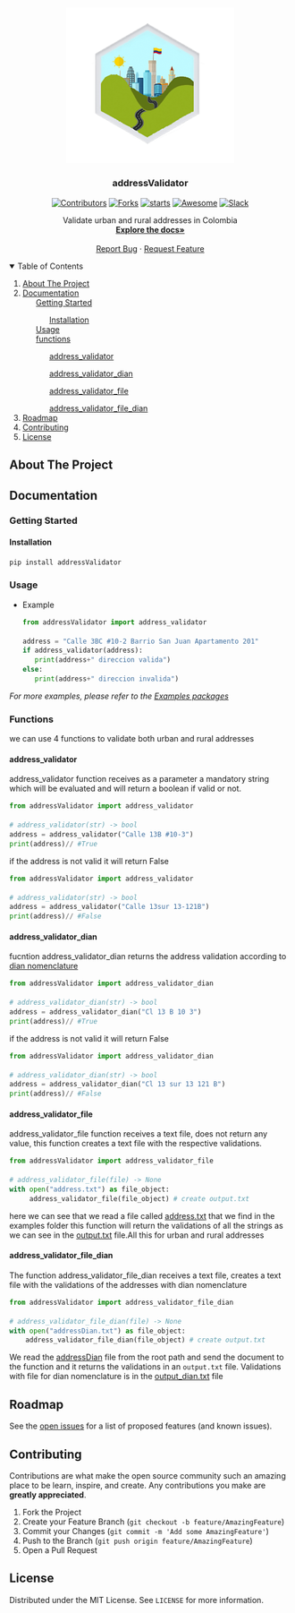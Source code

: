 <!-- PROJECT LOGO -->
<br />
<p align="center">
    <img src="https://raw.githubusercontent.com/CamiloCortesM/addressValidator/main/images/logo.png" alt="Logo" width="300">
  <h3 align="center">addressValidator</h3>
<p align="center">
    <a href="https://github.com/CamiloCortesM/addressValidator/graphs/contributors"><img src="https://img.shields.io/github/contributors/CamiloCortesM/addressValidator.svg?style=flat-square" alt="Contributors"></a>
    <a href="https://github.com/CamiloCortesM/addressValidator/network/members"><img alt="Forks" src="https://img.shields.io/github/forks/CamiloCortesM/addressValidator.svg?style=flat-square"></a>
    <a href="https://github.com/CamiloCortesM/addressValidator/stargazers"><img src="https://img.shields.io/github/stars/CamiloCortesM/addressValidator.svg?style=flat-square" alt="starts"></a>
    <a href="https://github.com/CamiloCortesM/addressValidator/blob/main/LICENSE"><img src="https://img.shields.io/github/license/CamiloCortesM/addressValidator.svg?style=flat-square" alt="Awesome"></a>
    <a href="https://pypi.org/project/addressValidator/"><img src="https://img.shields.io/badge/pypi-addressValidator-blue.svg?style=flat-square&maxAge=3600" alt="Slack"></a>
</p>
    <p align="center">
    Validate urban and rural addresses in Colombia
    <br />
    <a href="#documentation"><strong>Explore the docs»</strong></a>
    <br />
    <br />
    <a href="https://github.com/CamiloCortesM/addressValidator/issues">Report Bug</a>
    ·
    <a href="https://github.com/CamiloCortesM/addressValidator/issues">Request Feature</a>
  </p>
</p>

<!-- TABLE OF CONTENTS -->
<details open="open">
  <summary>Table of Contents</summary>
  <ol>
    <li>
      <a href="#about-the-project">About The Project</a>
    </li>
    <li>
    <a href="#documentation">Documentation</a>
    <ul>
      <a href="#getting-started">Getting Started</a>
      <ul>
        <a href="#installation">Installation</a>
      </ul>
    </ul>
      <ul><a href="#usage">Usage</a></ul>
      <ul>
      <a href="#functions">functions</a>
        <ul>
        <a href="#address_validator">address_validator</a>
        </ul>
        <ul>
        <a href="#address_validator_dian">address_validator_dian</a>
        </ul>
        <ul>
        <a href="#address_validator_file">address_validator_file</a>
        </ul>
         <ul>
        <a href="#address_validator_file_dian">address_validator_file_dian</a>
        </ul>
      </ul>
    </li>
    <li><a href="#roadmap">Roadmap</a></li>
    <li><a href="#contributing">Contributing</a></li>
    <li><a href="#license">License</a></li>
  </ol>
</details>

<!-- ABOUT THE PROJECT -->
## About The Project

<!-- ROADMAP -->
## Documentation

<!-- GETTING STARTED -->
### Getting Started

#### Installation

```bash
pip install addressValidator
```

<!-- USAGE EXAMPLES -->
### Usage

* Example 
    ```python
    from addressValidator import address_validator
    
    address = "Calle 3BC #10-2 Barrio San Juan Apartamento 201"
    if address_validator(address):
       print(address+" direccion valida")
    else:
       print(address+" direccion invalida")
    ```

_For more examples, please refer to the [Examples packages](https://github.com/CamiloCortesM/addressValidator/tree/main/examples)_

<!-- FUNCTIONS -->
### Functions
we can use 4 functions to validate both urban and rural addresses

#### address_validator

address_validator function receives as a parameter a mandatory string which will be evaluated and will return a boolean if valid or not.

```python
from addressValidator import address_validator

# address_validator(str) -> bool
address = address_validator("Calle 13B #10-3")
print(address)// #True
```
if the address is not valid it will return False

```python
from addressValidator import address_validator

# address_validator(str) -> bool
address = address_validator("Calle 13sur 13-121B")
print(address)// #False
```
#### address_validator_dian
fucntion address_validator_dian returns the address validation according to [dian nomenclature](https://www.mineducacion.gov.co/1621/articles-193290_estandar_direcciones_urbanas.pdf)

```python
from addressValidator import address_validator_dian

# address_validator_dian(str) -> bool
address = address_validator_dian("Cl 13 B 10 3")
print(address)// #True
```
if the address is not valid it will return False

```python
from addressValidator import address_validator_dian

# address_validator_dian(str) -> bool
address = address_validator_dian("Cl 13 sur 13 121 B")
print(address)// #False
```

#### address_validator_file
address_validator_file function receives a text file, does not return any value, this function creates a text file with the respective validations.
```python
from addressValidator import address_validator_file

# address_validator_file(file) -> None
with open("address.txt") as file_object:
     address_validator_file(file_object) # create output.txt

```
here we can see that we read a file called [address.txt](https://github.com/CamiloCortesM/addressValidator/blob/main/examples/address.txt) that we find in the examples folder this function will return the validations of all the strings as we can see in the [output.txt](https://github.com/CamiloCortesM/addressValidator/blob/main/examples/output.txt) file.All this for urban and rural addresses 

#### address_validator_file_dian

The function address_validator_file_dian receives a text file, creates a text file with the validations of the addresses with dian nomenclature 
```python
from addressValidator import address_validator_file_dian

# address_validator_file_dian(file) -> None
with open("addressDian.txt") as file_object:
    address_validator_file_dian(file_object) # create output.txt

```
We read the [addressDian](https://github.com/CamiloCortesM/addressValidator/blob/main/examples/addressDian.txt) file from the root path and send the document to the function and it returns the validations in an `output.txt` file. Validations with file for dian nomenclature is in the [output_dian.txt](https://github.com/CamiloCortesM/addressValidator/blob/main/examples/output_dian.txt) file

<!-- ROADMAP -->
## Roadmap

See the [open issues](https://github.com/CamiloCortesM/addressValidator/issues) for a list of proposed features (and known issues).

<!-- CONTRIBUTING -->
## Contributing

Contributions are what make the open source community such an amazing place to be learn, inspire, and create. Any contributions you make are **greatly appreciated**.

1. Fork the Project
2. Create your Feature Branch (`git checkout -b feature/AmazingFeature`)
3. Commit your Changes (`git commit -m 'Add some AmazingFeature'`)
4. Push to the Branch (`git push origin feature/AmazingFeature`)
5. Open a Pull Request

<!-- LICENSE -->
## License

Distributed under the MIT License. See `LICENSE` for more information.
